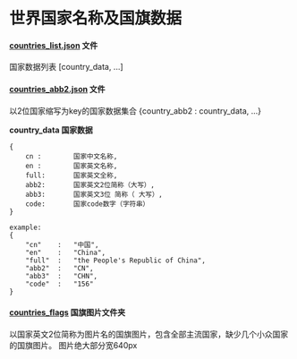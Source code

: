# 世界国家名称及国旗数据

#### [countries_list.json](countries_list.json "世界国家数据列表") 文件
国家数据列表 [country_data, ...]

#### [countries_abb2.json](countries_abb2.json "世界国家数据集合") 文件
以2位国家缩写为key的国家数据集合 {country_abb2 : country_data,  ...}

**country_data 国家数据**
```
{
	cn : 		国家中文名称,
	en : 		国家英文名称,
	full: 		国家英文全称,
	abb2: 		国家英文2位简称（大写）,
	abb3:		国家英文3位 简称（ 大写）,
	code:		国家code数字（字符串）
}

example:
{
	"cn"	:	"中国",
	"en"	:	"China",
	"full"	:	"the People's Republic of China",
	"abb2"	:	"CN",
	"abb3"	:	"CHN",
	"code"	:	"156"
}

```

#### [countries_flags](countries_flags "国旗图片文件夹") 国旗图片文件夹
以国家英文2位简称为图片名的国旗图片，包含全部主流国家，缺少几个小众国家的国旗图片。
图片绝大部分宽640px
